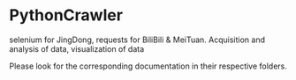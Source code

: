 # PythonCrawler
selenium for JingDong, requests for BiliBili &amp; MeiTuan. Acquisition and analysis of data, visualization of data

Please look for the corresponding documentation in their respective folders.
